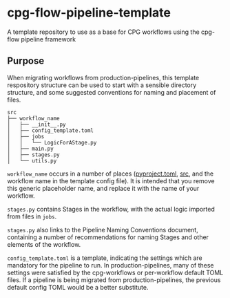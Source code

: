 # cpg-flow-pipeline-template
A template repository to use as a base for CPG workflows using the cpg-flow pipeline framework

## Purpose

When migrating workflows from production-pipelines, this template respository structure can be used to start with a
sensible directory structure, and some suggested conventions for naming and placement of files.

```commandline
src
├── workflow_name
│   ├── __init__.py
│   ├── config_template.toml
│   ├── jobs
│   │   └── LogicForAStage.py
│   ├── main.py
│   ├── stages.py
│   └── utils.py
```

`workflow_name` occurs in a number of places ([pyproject.toml](pyproject.toml), [src](src), and the workflow name in the
template config file). It is intended that you remove this generic placeholder name, and replace it with the name of
your workflow.

`stages.py` contains Stages in the workflow, with the actual logic imported from files in `jobs`.

`stages.py` also links to the Pipeline Naming Conventions document, containing a number of recommendations for naming
Stages and other elements of the workflow.

`config_template.toml` is a template, indicating the settings which are mandatory for the pipeline to run. In
production-pipelines, many of these settings were satisfied by the cpg-workflows or per-workflow default TOML files. If
a pipeline is being migrated from production-pipelines, the previous default config TOML would be a better substitute.
